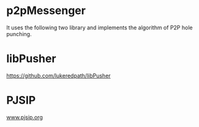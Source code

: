 # p2pMessenger

It uses the following two library and implements the algorithm of P2P hole punching.  

# libPusher
https://github.com/lukeredpath/libPusher

# PJSIP 
www.pjsip.org
